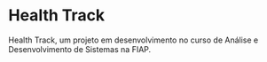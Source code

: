 # Health Track
Health Track, um projeto em desenvolvimento no curso de Análise e Desenvolvimento de Sistemas na FIAP. 
